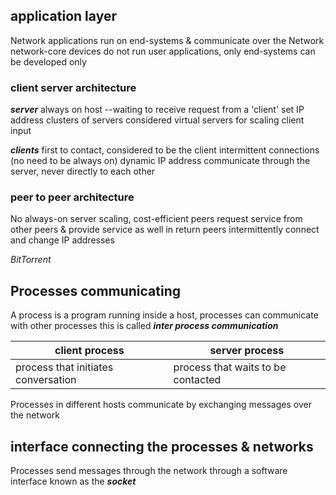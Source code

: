 ## application layer

Network applications run on end-systems & communicate over the Network
network-core devices do not run user applications, only end-systems can be developed only

### client server architecture
***server*** 
always on host --waiting to receive request from a 'client'
set IP address
clusters of servers considered virtual servers for scaling client input

***clients*** 
first to contact, considered to be the client
intermittent connections (no need to be always on)
dynamic IP address
communicate through the server, never directly to each other

### peer to peer architecture
No always-on server 
scaling, cost-efficient
peers request service from other peers & provide service as well in return
peers intermittently connect and change IP addresses

*BitTorrent* 

## Processes communicating
A process is a program running inside a host, processes can communicate with other processes
this is called ***inter process communication*** 

| client process   | server process    |
|--------------- | --------------- |
| process that initiates conversation   | process that waits to be contacted   |

Processes in different hosts communicate by exchanging messages over the network

## interface connecting the processes & networks

Processes send messages through the network through a software interface known as the ***socket***










